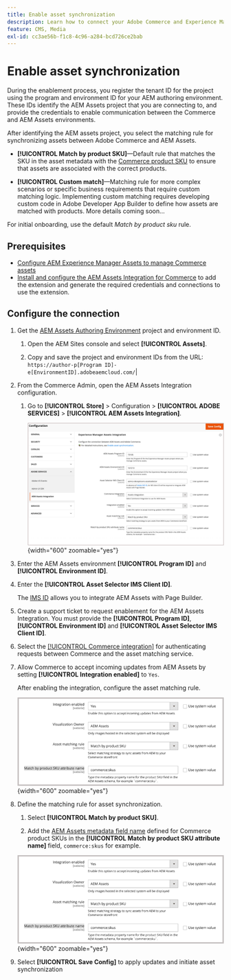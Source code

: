 ```yaml
---
title: Enable asset synchronization
description: Learn how to connect your Adobe Commerce and Experience Manager Assets projects to enable asset synchronization between these two systems.
feature: CMS, Media
exl-id: cc3ae56b-f1c8-4c96-a284-bcd726ce2bab
---
```

# Enable asset synchronization

During the enablement process, you register the tenant ID for the project using the program and environment ID for your AEM authoring environment. These IDs identify the AEM Assets project that you are connecting to, and provide the credentials to enable communication between the Commerce and AEM Assets environments.

After identifying the AEM assets project, you select the matching rule for synchronizing assets between Adobe Commerce and AEM Assets.

- **[!UICONTROL Match by product SKU]**—Default rule that matches the SKU in the asset metadata with the [Commerce product SKU](https://experienceleague.adobe.com/en/docs/commerce-operations/operational-playbook/glossary#sku) to ensure that assets are associated with the correct products.

- **[!UICONTROL Custom match]**—Matching rule for more complex scenarios or specific business requirements that require custom matching logic. Implementing custom matching requires developing custom code in Adobe Developer App Builder to define how assets are matched with products. More details coming soon...

For initial onboarding, use the default *Match by product sku* rule.

## Prerequisites

- [Configure AEM Experience Manager Assets to manage Commerce assets](#aem-assets-configure-aem)
- [Install and configure the AEM Assets Integration for Commerce](#aem-assets-configure-commerce.md) to add the extension and generate the required credentials and connections to use the extension.

## Configure the connection

1. Get the [AEM Assets Authoring Environment](https://experienceleague.adobe.com/en/docs/experience-manager-cloud-service/content/sites/authoring/quick-start) project and environment ID.

   1. Open the AEM Sites console and select **[!UICONTROL Assets]**.

   1. Copy and save the project and environment IDs from the URL:<br>`https://author-p[Program ID]-e[EnvironmentID].adobeaemcloud.com/`|

1. From the Commerce Admin, open the AEM Assets Integration configuration.

   1. Go to **[!UICONTROL Store]** > Configuration > **[!UICONTROL ADOBE SERVICES]** > **[!UICONTROL AEM Assets Integration]**.

      ![AEM Assets Integration enable the integration](assets/aem-assets-integration-enable-config.png){width="600" zoomable="yes"}

1. Enter the AEM Assets environment **[!UICONTROL Program ID]** and **[!UICONTROL Environment ID]**.

1. Enter the **[!UICONTROL Asset Selector IMS Client ID]**.

   The [IMS ID](../getting-started/adobe-ims-config.md) allows you to integrate AEM Assets with Page Builder.

1. Create a support ticket to request enablement for the AEM Assets Integration. You must provide the **[!UICONTROL Program ID]**, **[!UICONTROL Environment ID]** and **[!UICONTROL Asset Selector IMS Client ID]**.

1. Select the [[!UICONTROL Commerce integration]](aem-assets-configure-commerce.md#add-the-integration-to-the-commerce-environment) for authenticating requests between Commerce and the asset matching service.

1. Allow Commerce to accept incoming updates from AEM Assets by setting **[!UICONTROL Integration enabled]** to `Yes`.

   After enabling the integration, configure the asset matching rule.

   ![AEM Assets Integration select asset match rule](assets/aem-assets-config-matching-rule.png){width="600" zoomable="yes"}

1. Define the matching rule for asset synchronization.

   1. Select **[!UICONTROL Match by product SKU]**.

   1. Add the [AEM Assets metadata field name](aem-assets-configure-aem.md#configure-metadata) defined for Commerce product SKUs in the **[!UICONTROL Match by product SKU attribute name]** field, `commerce:skus` for example.

     ![AEM Assets Integration select asset match rule](assets/aem-assets-config-matching-rule.png){width="600" zoomable="yes"}

1. Select **[!UICONTROL Save Config]** to apply updates and initiate asset synchronization
